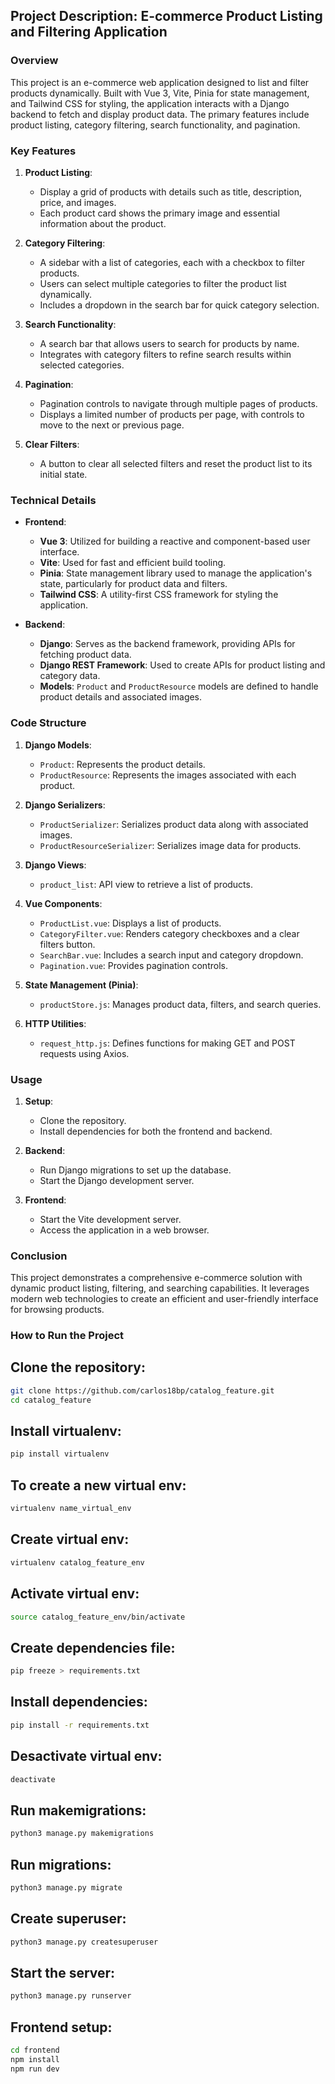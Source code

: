 ## Project Description: E-commerce Product Listing and Filtering Application

### Overview

This project is an e-commerce web application designed to list and filter products dynamically. Built with Vue 3, Vite, Pinia for state management, and Tailwind CSS for styling, the application interacts with a Django backend to fetch and display product data. The primary features include product listing, category filtering, search functionality, and pagination.

### Key Features

1. **Product Listing**:
   - Display a grid of products with details such as title, description, price, and images.
   - Each product card shows the primary image and essential information about the product.

2. **Category Filtering**:
   - A sidebar with a list of categories, each with a checkbox to filter products.
   - Users can select multiple categories to filter the product list dynamically.
   - Includes a dropdown in the search bar for quick category selection.

3. **Search Functionality**:
   - A search bar that allows users to search for products by name.
   - Integrates with category filters to refine search results within selected categories.

4. **Pagination**:
   - Pagination controls to navigate through multiple pages of products.
   - Displays a limited number of products per page, with controls to move to the next or previous page.

5. **Clear Filters**:
   - A button to clear all selected filters and reset the product list to its initial state.

### Technical Details

- **Frontend**:
  - **Vue 3**: Utilized for building a reactive and component-based user interface.
  - **Vite**: Used for fast and efficient build tooling.
  - **Pinia**: State management library used to manage the application's state, particularly for product data and filters.
  - **Tailwind CSS**: A utility-first CSS framework for styling the application.

- **Backend**:
  - **Django**: Serves as the backend framework, providing APIs for fetching product data.
  - **Django REST Framework**: Used to create APIs for product listing and category data.
  - **Models**: `Product` and `ProductResource` models are defined to handle product details and associated images.

### Code Structure

1. **Django Models**:
   - `Product`: Represents the product details.
   - `ProductResource`: Represents the images associated with each product.

2. **Django Serializers**:
   - `ProductSerializer`: Serializes product data along with associated images.
   - `ProductResourceSerializer`: Serializes image data for products.

3. **Django Views**:
   - `product_list`: API view to retrieve a list of products.

4. **Vue Components**:
   - `ProductList.vue`: Displays a list of products.
   - `CategoryFilter.vue`: Renders category checkboxes and a clear filters button.
   - `SearchBar.vue`: Includes a search input and category dropdown.
   - `Pagination.vue`: Provides pagination controls.

5. **State Management (Pinia)**:
   - `productStore.js`: Manages product data, filters, and search queries.

6. **HTTP Utilities**:
   - `request_http.js`: Defines functions for making GET and POST requests using Axios.

### Usage

1. **Setup**:
   - Clone the repository.
   - Install dependencies for both the frontend and backend.

2. **Backend**:
   - Run Django migrations to set up the database.
   - Start the Django development server.

3. **Frontend**:
   - Start the Vite development server.
   - Access the application in a web browser.

### Conclusion

This project demonstrates a comprehensive e-commerce solution with dynamic product listing, filtering, and searching capabilities. It leverages modern web technologies to create an efficient and user-friendly interface for browsing products.

### How to Run the Project

## Clone the repository:
```bash
git clone https://github.com/carlos18bp/catalog_feature.git
cd catalog_feature
```

## Install virtualenv:
```bash
pip install virtualenv
```

## To create a new virtual env:
```bash
virtualenv name_virtual_env
```

## Create virtual env:
```bash
virtualenv catalog_feature_env
```

## Activate virtual env:
```bash
source catalog_feature_env/bin/activate
```

## Create dependencies file:
```bash
pip freeze > requirements.txt
```

## Install dependencies:
```bash
pip install -r requirements.txt
```

## Desactivate virtual env:
```bash
deactivate
```

## Run makemigrations:
```bash
python3 manage.py makemigrations
```

## Run migrations:
```bash
python3 manage.py migrate
```

## Create superuser:
```bash
python3 manage.py createsuperuser
```

## Start the server:
```bash
python3 manage.py runserver
```

## Frontend setup:
```bash
cd frontend
npm install
npm run dev
```